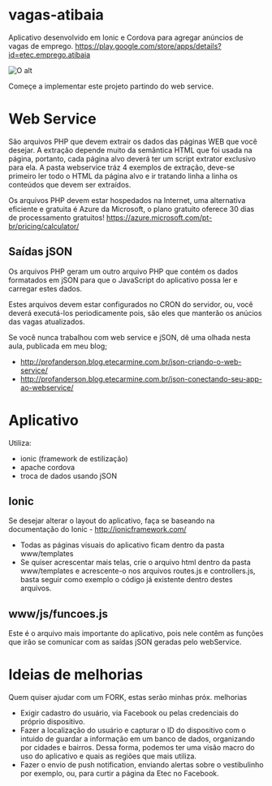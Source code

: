 # vagas-atibaia
Aplicativo desenvolvido em Ionic e Cordova para agregar anúncios de vagas de emprego.
https://play.google.com/store/apps/details?id=etec.emprego.atibaia

![O alt](https://lh3.googleusercontent.com/yl6BfsjhssckiaLE32fQeUB5UA1gJTDpS7qwZIpoKv9wLwEqajLKrJAZ-BXCHD_xTes=h900-rw "Aplicativo Vagas Atibaia")

Começe a implementar este projeto partindo do web service.

# Web Service
São arquivos PHP que devem extrair os dados das páginas WEB que você desejar. A extração depende muito da semântica HTML que foi usada na página, portanto, cada página alvo deverá ter um script extrator exclusivo para ela. A pasta webservice tráz 4 exemplos de extração, deve-se primeiro ler todo o HTML da página alvo e ir tratando linha a linha os conteúdos que devem ser extraídos.

Os arquivos PHP devem estar hospedados na Internet, uma alternativa eficiente e gratuita é Azure da Microsoft, o plano gratuito oferece 30 dias de processamento gratuitos! https://azure.microsoft.com/pt-br/pricing/calculator/

## Saídas jSON
Os arquivos PHP geram um outro arquivo PHP que contém os dados formatados em jSON para que o JavaScript do aplicativo possa ler e carregar estes dados.

Estes arquivos devem estar configurados no CRON do servidor, ou, você deverá executá-los periodicamente pois, são eles que manterão os anúcios das vagas atualizados.

Se você nunca trabalhou com web service e jSON, dê uma olhada nesta aula, publicada em meu blog;
* http://profanderson.blog.etecarmine.com.br/json-criando-o-web-service/
* http://profanderson.blog.etecarmine.com.br/json-conectando-seu-app-ao-webservice/

# Aplicativo
Utiliza:
* ionic (framework de estilização)
* apache cordova
* troca de dados usando jSON

## Ionic
Se desejar alterar o layout do aplicativo, faça se baseando na documentação do Ionic - http://ionicframework.com/

* Todas as páginas visuais do aplicativo ficam dentro da pasta www/templates
* Se quiser acrescentar mais telas, crie o arquivo html dentro da pasta www/templates e acrescente-o nos arquivos routes.js e controllers.js, basta seguir como exemplo o código já existente dentro destes arquivos.

## www/js/funcoes.js
Este é o arquivo mais importante do aplicativo, pois nele contêm as funções que irão se comunicar com as saídas jSON geradas pelo webService.

# Ideias de melhorias
Quem quiser ajudar com um FORK, estas serão minhas próx. melhorias

* Exigir cadastro do usuário, via Facebook ou pelas credenciais do próprio dispositivo.
* Fazer a localização do usuário e capturar o ID do dispositivo com o intuido de guardar a informação em um banco de dados, organizando por cidades e bairros. Dessa forma, podemos ter uma visão macro do uso do aplicativo e quais as regiões que mais utiliza.
* Fazer o envio de push notification, enviando alertas sobre o vestibulinho por exemplo, ou, para curtir a página da Etec no Facebook.
